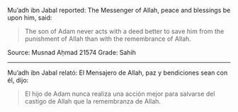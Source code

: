 Mu’adh ibn Jabal reported: The Messenger of Allah, peace and blessings be upon him, said:

> The son of Adam never acts with a deed better to save him from the punishment of Allah than with the remembrance of Allah.

Source: Musnad Aḥmad 21574
Grade: Sahih

<hr>

Mu’adh ibn Jabal relató: El Mensajero de Allah, paz y bendiciones sean con él, dijo:

> El hijo de Adam nunca realiza una acción mejor para salvarse del castigo de Allah que la remembranza de Allah.